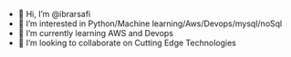 - 👋 Hi, I’m @ibrarsafi
- 👀 I’m interested in Python/Machine learning/Aws/Devops/mysql/noSql
- 🌱 I’m currently learning AWS and Devops
- 💞️ I’m looking to collaborate on Cutting Edge Technologies
<!---
ibrarsafi/ibrarsafi is a ✨ special ✨ repository because its `README.md` (this file) appears on your GitHub profile.
You can click the Preview link to take a look at your changes.
--->
